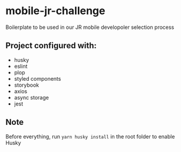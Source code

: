 # mobile-jr-challenge
Boilerplate to be used in our JR mobile developoler selection process

## Project configured with:
- husky
- eslint
- plop
- styled components
- storybook
- axios
- async storage
- jest

## Note
Before everything, run `yarn husky install` in the root folder to enable Husky
